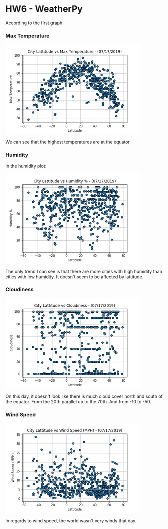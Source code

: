 # HW6 - WeatherPy

According to the first graph. 

### Max Temperature

![temp](output_data/max_temp.png)

We can see that the highest temperatures are at the equator.  

### Humidity

In the humidity plot: 

![humid](output_data/humidity.png)

The only trend I can see is that there are more cities with high humidity than cities with low humidity.  It doesn't seem to be affected by lattitude.  

### Cloudiness

![cloud](output_data/cloudiness.png)

On this day, it doesn't look like there is much cloud cover north and south of the equator.  From the 20th parallel up to the 70th.  And from -10 to -50.  

### Wind Speed

![wind](output_data/wind_speed.png)


In regards to wind speed, the world wasn't very windy that day.  